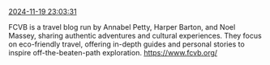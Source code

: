 [2024-11-19 23:03:31](https://mstdn.social/@hill_wanderer/113512114526407176)

FCVB is a travel blog run by Annabel Petty, Harper Barton, and Noel Massey, sharing authentic adventures and cultural experiences. They focus on eco-friendly travel, offering in-depth guides and personal stories to inspire off-the-beaten-path exploration. <a href="https://www.fcvb.org/" target="_blank" rel="nofollow noopener noreferrer" translate="no">https://www.<span class="">fcvb.org/</a>